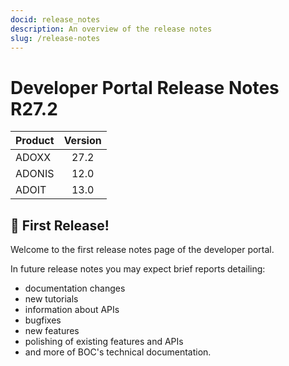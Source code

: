 ```yaml
---
docid: release_notes
description: An overview of the release notes
slug: /release-notes
---
```


# Developer Portal Release Notes R27.2

| Product | Version |
| ------- | :-----: |
| ADOXX   |  27.2   |
| ADONIS  |  12.0   |
| ADOIT   |  13.0   |

## 🎉 First Release! 
Welcome to the first release notes page of the developer portal.

In future release notes you may expect brief reports detailing:
-  documentation changes
-  new tutorials
-  information about APIs
-  bugfixes
-  new features
-  polishing of existing features and APIs 
-  and more of BOC's technical documentation.